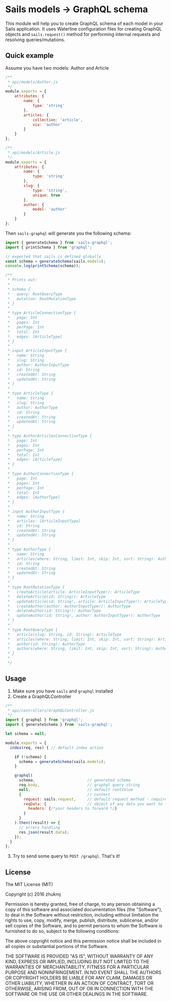 # Sails models -> GraphQL schema
This module will help you to create GraphQL schema of each model in your Sails application.
It uses Waterline configuration files for creating GraphQL objects and `sails.request()` method for performing internal requests and resolving queries/mutations.

## Quick example
Assume you have two models: Author and Article
```javascript
/**
 * api/models/Author.js
 */
module.exports = {
	attributes: {
		name: {
			type: 'string'
		},
		articles: {
			collection: 'article',
			via: 'author'
		}
	}
};

/**
 * api/models/Article.js
 */
module.exports = {
	attributes: {
		name: {
			type: 'string'
		},
		slug: {
			type: 'string',
			unique: true
		},
		author: {
			model: 'author'
		}
	}
};
```

Then `sails-graphql` will generate you the following schema:

```javascript
import { generateSchema } from 'sails-graphql';
import { printSchema } from 'graphql';

// expected that sails is defined globally
const schema = generateSchema(sails.models);
console.log(printSchema(schema));

/**
 * Prints out:
 *
 * schema {
 *   query: RootQueryType
 *   mutation: RootMutationType
 * }
 *
 * type ArticleConnectionType {
 *   page: Int
 *   pages: Int
 *   perPage: Int
 *   total: Int
 *   edges: [ArticleType]
 * }
 *
 * input ArticleInputType {
 *   name: String
 *   slug: String
 *   author: AuthorInputType
 *   id: String
 *   createdAt: String
 *   updatedAt: String
 * }
 *
 * type ArticleType {
 *   name: String
 *   slug: String
 *   author: AuthorType
 *   id: String
 *   createdAt: String
 *   updatedAt: String
 * }
 *
 * type AuthorArticlesConnectionType {
 *   page: Int
 *   pages: Int
 *   perPage: Int
 *   total: Int
 *   edges: [ArticleType]
 * }
 *
 * type AuthorConnectionType {
 *   page: Int
 *   pages: Int
 *   perPage: Int
 *   total: Int
 *   edges: [AuthorType]
 * }
 *
 * input AuthorInputType {
 *   name: String
 *   articles: [ArticleInputType]
 *   id: String
 *   createdAt: String
 *   updatedAt: String
 * }
 *
 * type AuthorType {
 *   name: String
 *   articles(where: String, limit: Int, skip: Int, sort: String): AuthorArticlesConnectionType
 *   id: String
 *   createdAt: String
 *   updatedAt: String
 * }
 *
 * type RootMutationType {
 *   createArticle(article: ArticleInputType!): ArticleType
 *   deleteArticle(id: String!): ArticleType
 *   updateArticle(id: String!, article: ArticleInputType!): ArticleType
 *   createAuthor(author: AuthorInputType!): AuthorType
 *   deleteAuthor(id: String!): AuthorType
 *   updateAuthor(id: String!, author: AuthorInputType!): AuthorType
 * }
 *
 * type RootQueryType {
 *   article(slug: String, id: String): ArticleType
 *   articles(where: String, limit: Int, skip: Int, sort: String): ArticleConnectionType
 *   author(id: String): AuthorType
 *   authors(where: String, limit: Int, skip: Int, sort: String): AuthorConnectionType
 * }
 *
 */

```

## Usage
1. Make sure you have `sails` and `graphql` installed
2. Create a GraphQLController
```javascript
/**
 * api/controllers/GraphQLController.js
 */
import { graphql } from 'graphql';
import { generateSchema } from 'sails-graphql';

let schema = null;

module.exports = {
  index(req, res) { // default index action

    if (!schema) {
      schema = generateSchema(sails.models);
    }

    graphql(
      schema,                       // generated schema
      req.body,                     // graphql query string
      null,                         // default rootValue
      {                             // context
        request: sails.request,     // default request method - required
        reqData: {                  // object of any data you want to forward to server's internal request
          headers: {/*your headers to forward */}
        }
      }
    ).then((result) => {
      // errors handling
      res.json(result.data);
    });
  }
};

```
3. Try to send some query to `POST /graphql`. That's it!

## License
The MIT License (MIT)

Copyright (c) 2016 zhukmj

Permission is hereby granted, free of charge, to any person obtaining a copy
of this software and associated documentation files (the "Software"), to deal
in the Software without restriction, including without limitation the rights
to use, copy, modify, merge, publish, distribute, sublicense, and/or sell
copies of the Software, and to permit persons to whom the Software is
furnished to do so, subject to the following conditions:

The above copyright notice and this permission notice shall be included in all
copies or substantial portions of the Software.

THE SOFTWARE IS PROVIDED "AS IS", WITHOUT WARRANTY OF ANY KIND, EXPRESS OR
IMPLIED, INCLUDING BUT NOT LIMITED TO THE WARRANTIES OF MERCHANTABILITY,
FITNESS FOR A PARTICULAR PURPOSE AND NONINFRINGEMENT. IN NO EVENT SHALL THE
AUTHORS OR COPYRIGHT HOLDERS BE LIABLE FOR ANY CLAIM, DAMAGES OR OTHER
LIABILITY, WHETHER IN AN ACTION OF CONTRACT, TORT OR OTHERWISE, ARISING FROM,
OUT OF OR IN CONNECTION WITH THE SOFTWARE OR THE USE OR OTHER DEALINGS IN THE
SOFTWARE.
